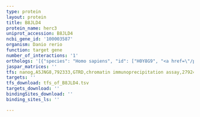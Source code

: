 ```yaml
---
type: protein
layout: protein
title: B8JLD4
protein_name: herc3
uniprot_accession: B8JLD4
ncbi_gene_id: '100003587'
organism: Danio rerio
function: target gene
number_of_interactions: '1'
orthologs: '[{"species": "Homo sapiens", "id": ["H0Y8G9", "<a href=\"/protein/q15034\">Q15034</a>"]}, {"species": "Mus musculus", "id": ["<a href=\"/protein/a6h6s0\">A6H6S0</a>"]}, {"species": "Rattus norvegicus", "id": ["<a href=\"/protein/d3zpp6\">D3ZPP6</a>"]}, {"species": "Drosophila melanogaster", "id": ["Q9W0H2"]}, {"species": "Caenorhabditis elegans", "id": ["<a href=\"/protein/q9bl11\">Q9BL11</a>"]}]'
jaspar_matrices: ''
tfs: nanog,A5JNG8,792333,GTRD,chromatin immunoprecipitation assay,27924024%5Buid%5D,No
targets: ''
tfs_download: tfs_of_B8JLD4.tsv
targets_download: ''
bindingSites_download: ''
binding_sites_ls: ''

---
```

